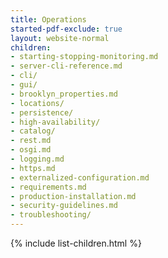 ```yaml
---
title: Operations
started-pdf-exclude: true
layout: website-normal
children:
- starting-stopping-monitoring.md
- server-cli-reference.md
- cli/
- gui/
- brooklyn_properties.md
- locations/
- persistence/
- high-availability/
- catalog/
- rest.md
- osgi.md
- logging.md
- https.md
- externalized-configuration.md
- requirements.md
- production-installation.md
- security-guidelines.md
- troubleshooting/
---
```


{% include list-children.html %}
